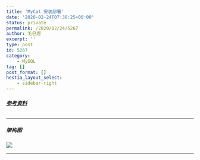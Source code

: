 ```yaml
---
title: 'MyCat 安装部署'
date: '2020-02-24T07:38:25+00:00'
status: private
permalink: /2020/02/24/5267
author: 毛巳煜
excerpt: ''
type: post
id: 5267
category:
    - MySQL
tag: []
post_format: []
hestia_layout_select:
    - sidebar-right
---
```

###### **[参考资料](https://blog.csdn.net/qq_41967899/article/details/104256584 "参考资料")**

- - - - - -

##### 架构图

![](http://qiniu.dev-share.top/mycat_%E6%9E%B6%E6%9E%84%E5%9B%BE.png)

- - - - - -